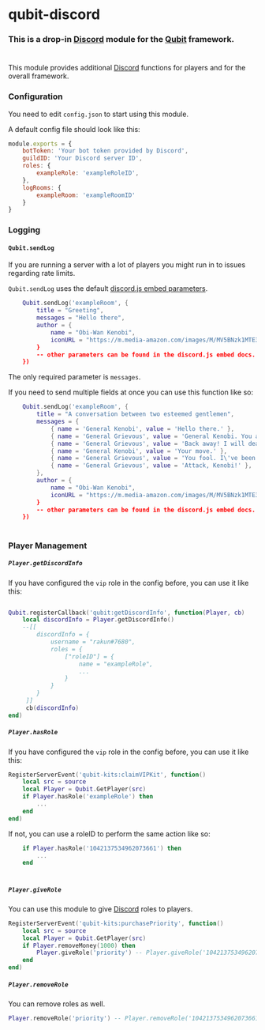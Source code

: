 # qubit-discord

### This is a drop-in [Discord](https://discord.com) module for the [Qubit](https://github.com) framework.
#
This module provides additional [Discord](https://discord.com) functions for players and for the overall framework.

### Configuration
You need to edit `config.json` to start using this module.

A default config file should look like this:
```js
module.exports = {
    botToken: 'Your bot token provided by Discord',
    guildID: 'Your Discord server ID',
    roles: {
        exampleRole: 'exampleRoleID',
    },
    logRooms: {
        exampleRoom: 'exampleRoomID'
    }
}
```
### Logging
#### `Qubit.sendLog`
If you are running a server with a lot of players you might run in to issues regarding rate limits.

`Qubit.sendLog` uses the default [discord.js embed parameters](https://discordjs.guide/popular-topics/embeds.html#embed-preview).

```lua
    Qubit.sendLog('exampleRoom', {
        title = "Greeting",
        messages = "Hello there",
        author = {
            name = "Obi-Wan Kenobi",
            iconURL = "https://m.media-amazon.com/images/M/MV5BNzk1MTE3ZmUtMjU2Yi00ZjExLThlZDctYTc0Y2MyYjJmODI1XkEyXkFqcGdeQXVyMTA3MTI2ODc5._V1_FMjpg_UX1280_.jpg,
        }
        -- other parameters can be found in the discord.js embed docs.
    })
```
The only required parameter is `messages`.

If you need to send multiple fields at once you can use this function like so:
```lua
    Qubit.sendLog('exampleRoom', {
        title = "A conversation between two esteemed gentlemen",
        messages = {
            { name = 'General Kenobi', value = 'Hello there.' },
            { name = 'General Grievous', value = 'General Kenobi. You are a bold one. Kill him!' },
            { name = 'General Grievous', value = 'Back away! I will deal with this Jedi slime myself.' },
            { name = 'General Kenobi', value = 'Your move.' },
            { name = 'General Grievous', value = 'You fool. I\'ve been trained in your Jedi arts by Count Dooku.' },
            { name = 'General Grievous', value = 'Attack, Kenobi!' },
        },
        author = {
            name = "Obi-Wan Kenobi",
            iconURL = "https://m.media-amazon.com/images/M/MV5BNzk1MTE3ZmUtMjU2Yi00ZjExLThlZDctYTc0Y2MyYjJmODI1XkEyXkFqcGdeQXVyMTA3MTI2ODc5._V1_FMjpg_UX1280_.jpg,
        }
        -- other parameters can be found in the discord.js embed docs.
    })
```

#

### Player Management
##### `Player.getDiscordInfo`
If you have configured the `vip` role in the config before, you can use it like this:
```lua

Qubit.registerCallback('qubit:getDiscordInfo', function(Player, cb)
    local discordInfo = Player.getDiscordInfo()
    --[[ 
        discordInfo = {
            username = "rakun#7680",
            roles = {
                ["roleID"] = {
                    name = "exampleRole",
                    ...
                }
            }
        }
     ]]
     cb(discordInfo)
end)
```

##### `Player.hasRole`
If you have configured the `vip` role in the config before, you can use it like this:
```lua
RegisterServerEvent('qubit-kits:claimVIPKit', function()
    local src = source
    local Player = Qubit.GetPlayer(src)
    if Player.hasRole('exampleRole') then
        ...
    end
end)
```
If not, you can use a roleID to perform the same action like so:
```lua
    if Player.hasRole('1042137534962073661') then
        ...
    end
```
#
##### `Player.giveRole`
You can use this module to give [Discord](https://discord.com) roles to players.
```lua
RegisterServerEvent('qubit-kits:purchasePriority', function()
    local src = source
    local Player = Qubit.GetPlayer(src)
    if Player.removeMoney(1000) then
        Player.giveRole('priority') -- Player.giveRole('1042137534962073661')
    end
end)
```
##### `Player.removeRole`
You can remove roles as well.
```lua
Player.removeRole('priority') -- Player.removeRole('1042137534962073661')
```
